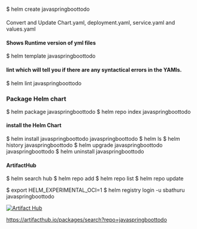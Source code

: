 
#### 
 $ helm create javaspringboottodo

####
Convert and Update Chart.yaml, deployment.yaml, service.yaml and values.yaml

#### Shows Runtime version of yml files
 $ helm template javaspringboottodo

#### lint which will tell you if there are any syntactical errors in the YAMls.
 $ helm lint javaspringboottodo      

### Package Helm chart
 $ helm package javaspringboottodo
 $ helm repo index javaspringboottodo

#### install the Helm Chart
 $ helm install javaspringboottodo javaspringboottodo
 $ helm ls
 $ helm history javaspringboottodo
 $ helm upgrade javaspringboottodo javaspringboottodo
 $ helm uninstall javaspringboottodo

#### ArtifactHub
 $ helm search hub
 $ helm repo add <name> <repository link>
 $ helm repo list
 $ helm repo update

 $ export HELM_EXPERIMENTAL_OCI=1
 $ helm registry login -u sbathuru javaspringboottodo

[![Artifact Hub](https://img.shields.io/endpoint?url=https://artifacthub.io/badge/repository/javaspringboottodo)](https://artifacthub.io/packages/search?repo=javaspringboottodo)

<a href> https://artifacthub.io/packages/search?repo=javaspringboottodo </a>